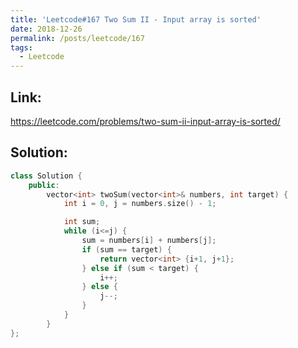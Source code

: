 ```yaml
---
title: 'Leetcode#167 Two Sum II - Input array is sorted'
date: 2018-12-26
permalink: /posts/leetcode/167
tags:
  - Leetcode
---
```

## Link: ##
https://leetcode.com/problems/two-sum-ii-input-array-is-sorted/

## Solution: ##
```cpp
class Solution {
    public:
        vector<int> twoSum(vector<int>& numbers, int target) {
            int i = 0, j = numbers.size() - 1;

            int sum;
            while (i<=j) {
                sum = numbers[i] + numbers[j];
                if (sum == target) {
                    return vector<int> {i+1, j+1};
                } else if (sum < target) {
                    i++;
                } else {
                    j--;
                }
            }
        }
};
```
